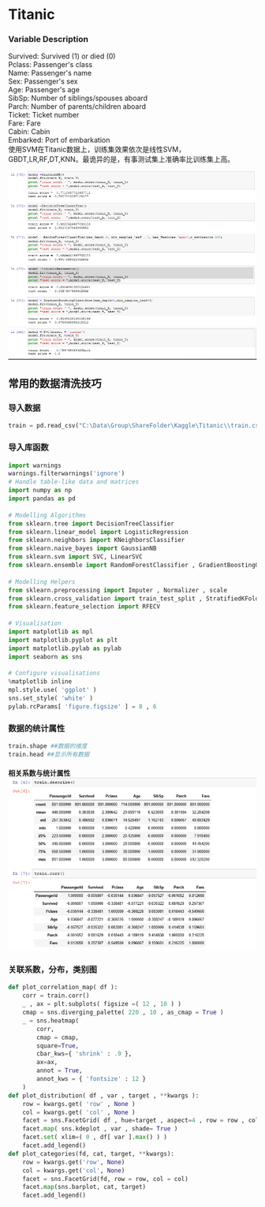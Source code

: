 # Titanic

### Variable Description

Survived: Survived \(1\) or died \(0\)  
Pclass: Passenger's class  
Name: Passenger's name  
Sex: Passenger's sex  
Age: Passenger's age  
SibSp: Number of siblings/spouses aboard  
Parch: Number of parents/children aboard  
Ticket: Ticket number  
Fare: Fare  
Cabin: Cabin  
Embarked: Port of embarkation  
使用SVM在Titanic数据上，训练集效果依次是线性SVM，GBDT,LR,RF,DT,KNN。最诡异的是，有事测试集上准确率比训练集上高。

![](/assets/Titanic_Training_Result.png)

## 常用的数据清洗技巧

### 导入数据

```py
train = pd.read_csv("C:\Data\Group\ShareFolder\Kaggle\Titanic\\train.csv")
```

### 导入库函数

```py
import warnings
warnings.filterwarnings('ignore')
# Handle table-like data and matrices
import numpy as np
import pandas as pd

# Modelling Algorithms
from sklearn.tree import DecisionTreeClassifier
from sklearn.linear_model import LogisticRegression
from sklearn.neighbors import KNeighborsClassifier
from sklearn.naive_bayes import GaussianNB
from sklearn.svm import SVC, LinearSVC
from sklearn.ensemble import RandomForestClassifier , GradientBoostingClassifier

# Modelling Helpers
from sklearn.preprocessing import Imputer , Normalizer , scale
from sklearn.cross_validation import train_test_split , StratifiedKFold
from sklearn.feature_selection import RFECV

# Visualisation
import matplotlib as mpl
import matplotlib.pyplot as plt
import matplotlib.pylab as pylab
import seaborn as sns

# Configure visualisations
%matplotlib inline
mpl.style.use( 'ggplot' )
sns.set_style( 'white' )
pylab.rcParams[ 'figure.figsize' ] = 8 , 6
```

### 数据的统计属性

```py
train.shape ##数据的维度
train.head ##显示所有数据
```

#### 相关系数与统计属性![](/assets/python_describe_corr.png)

### 关联系数，分布，类别图

```py
def plot_correlation_map( df ):
    corr = train.corr()
    _ , ax = plt.subplots( figsize =( 12 , 10 ) )
    cmap = sns.diverging_palette( 220 , 10 , as_cmap = True )
    _ = sns.heatmap(
        corr, 
        cmap = cmap,
        square=True, 
        cbar_kws={ 'shrink' : .9 }, 
        ax=ax, 
        annot = True, 
        annot_kws = { 'fontsize' : 12 }
    ) 
def plot_distribution( df , var , target , **kwargs ):
    row = kwargs.get( 'row' , None )
    col = kwargs.get( 'col' , None )
    facet = sns.FacetGrid( df , hue=target , aspect=4 , row = row , col = col )
    facet.map( sns.kdeplot , var , shade= True )
    facet.set( xlim=( 0 , df[ var ].max() ) )
    facet.add_legend()
def plot_categories(fd, cat, target, **kwargs):
    row = kwargs.get('row', None)
    col = kwargs.get('col', None)
    facet = sns.FacetGrid(fd, row = row, col = col)
    facet.map(sns.barplot, cat, target)
    facet.add_legend()
```



